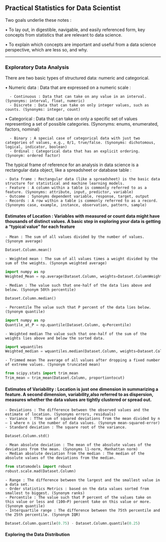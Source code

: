 ## Practical Statistics for Data Scientist

Two goals underlie these notes :

• To lay out, in digestible, navigable, and easily referenced form, key concepts from
statistics that are relevant to data science.

• To explain which concepts are important and useful from a data science perspective,
which are less so, and why.

---

### Exploratory Data Analysis
There are two basic types of structured data: numeric and categorical.

• Numeric data : Data that are expressed on a numeric scale : 

      - Continuous : Data that can take on any value in an interval. (Synonyms: interval, float, numeric)
      - Discrete : Data that can take on only integer values, such as counts. (Synonyms: integer, count)
      
• Categorical : Data that can take on only a specific set of values representing a set of possible categories. (Synonyms: enums, enumerated, factors, nominal) 

      - Binary : A special case of categorical data with just two categories of values, e.g., 0/1, true/false. (Synonyms: dichotomous, logical, indicator, boolean)
      - Ordinal : Categorical data that has an explicit ordering. (Synonym: ordered factor)
      
The typical frame of reference for an analysis in data science is a rectangular data object, like a spreadsheet or database table :

    - Data frame : Rectangular data (like a spreadsheet) is the basic data structure for statistical and machine learning models.
    - Feature : A column within a table is commonly referred to as a feature. (Synonyms: attribute, input, predictor, variable)
    - Outcome : Synonyms dependent variable, response, target, output
    - Records : A row within a table is commonly referred to as a record. (Synonyms case, example, instance, observation, pattern, sample)
 
 
#### Estimates of Location : Variables with measured or count data might have thousands of distinct values. A basic step in exploring your data is getting a “typical value” for each feature

    - Mean : The sum of all values divided by the number of values. (Synonym average)
    
```python
Dataset.Column.mean()
```
    
    - Weighted mean : The sum of all values times a weight divided by the sum of the weights. (Synonym weighted average)
    
```python
import numpy as np
Weighted_Mean = np.average(Dataset.Column, weights=Dataset.ColumnWeight)
```
    
    - Median : The value such that one-half of the data lies above and below. (Synonym 50th percentile)
    
```python
Dataset.Column.median()
```
    - Percentile The value such that P percent of the data lies below. (Synonym quantile)
    
```python
import numpy as np
Quantile_at_P = np.quantile(Dataset.Column, q=Percentile)
````
    - Weighted median The value such that one-half of the sum of the weights lies above and below the sorted data.
    
```python
import wquantiles
Weighted_median = wquantiles.median(Dataset.Column, weights=Dataset.ColumnWeight)
````
    - Trimmed mean The average of all values after dropping a fixed number of extreme values. (Synonym truncated mean)
    
```python
from scipy.stats import trim_mean
Trim_mean = trim_mean(Dataset.Column, proportiontocut)
````

#### Estimates of Variability : Location is just one dimension in summarizing a feature. A second dimension, variability,also referred to as dispersion, measures whether the data values are tightly clustered or spread out.

    - Deviations : The difference between the observed values and the estimate of location. (Synonyms errors, residuals)
    - Variance : TThe sum of squared deviations from the mean divided by n – 1 where n is the number of data values. (Synonym mean-squared-error)
    - Standard deviation : The square root of the variance.
    
```python
Dataset.Column.std()
````  

    - Mean absolute deviation : The mean of the absolute values of the deviations from the mean. (Synonyms l1-norm, Manhattan norm)
    - Median absolute deviation from the median : The median of the absolute values of the deviations from the median.
    
```python
from statsmodels import robust
robust.scale.mad(Dataset.Column)
````  

    - Range : The difference between the largest and the smallest value in a data set.
    - Order statistics Metrics : based on the data values sorted from smallest to biggest. (Synonym ranks)
    - Percentile : The value such that P percent of the values take on this value or less and (100–P) percent take on this value or more. (Synonym quantile)
    - Interquartile range : The difference between the 75th percentile and the 25th percentile. (Synonym IQR)
    
```python
Dataset.Column.quantile(0.75) - Dataset.Column.quantile(0.25)
````      

#### Exploring the Data Distribution
    

    

 
 
 
 
 
 
